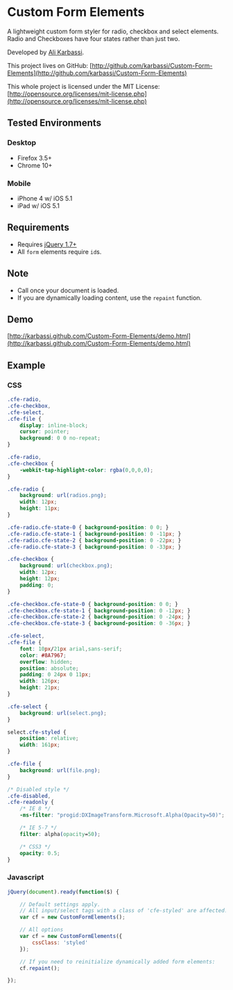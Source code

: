 # Custom Form Elements

A lightweight custom form styler for radio, checkbox and select elements. Radio and Checkboxes have four states rather than just two.

Developed by [Ali Karbassi](http://karbassi.com).

This project lives on GitHub: [http://github.com/karbassi/Custom-Form-Elements](http://github.com/karbassi/Custom-Form-Elements)

This whole project is licensed under the MIT License: [http://opensource.org/licenses/mit-license.php](http://opensource.org/licenses/mit-license.php)

## Tested Environments

### Desktop

* Firefox 3.5+
* Chrome 10+

### Mobile

* iPhone 4 w/ iOS 5.1
* iPad w/ iOS 5.1

## Requirements

* Requires [jQuery 1.7+](http://jquery.com)
* All `form` elements require `id`s.

## Note

* Call once your document is loaded.
* If you are dynamically loading content, use the `repaint` function.

## Demo

[http://karbassi.github.com/Custom-Form-Elements/demo.html](http://karbassi.github.com/Custom-Form-Elements/demo.html)

## Example

### CSS

```css
.cfe-radio,
.cfe-checkbox,
.cfe-select,
.cfe-file {
    display: inline-block;
    cursor: pointer;
    background: 0 0 no-repeat;
}

.cfe-radio,
.cfe-checkbox {
    -webkit-tap-highlight-color: rgba(0,0,0,0);
}

.cfe-radio {
    background: url(radios.png);
    width: 12px;
    height: 11px;
}

.cfe-radio.cfe-state-0 { background-position: 0 0; }
.cfe-radio.cfe-state-1 { background-position: 0 -11px; }
.cfe-radio.cfe-state-2 { background-position: 0 -22px; }
.cfe-radio.cfe-state-3 { background-position: 0 -33px; }

.cfe-checkbox {
    background: url(checkbox.png);
    width: 12px;
    height: 12px;
    padding: 0;
}

.cfe-checkbox.cfe-state-0 { background-position: 0 0; }
.cfe-checkbox.cfe-state-1 { background-position: 0 -12px; }
.cfe-checkbox.cfe-state-2 { background-position: 0 -24px; }
.cfe-checkbox.cfe-state-3 { background-position: 0 -36px; }

.cfe-select,
.cfe-file {
    font: 10px/21px arial,sans-serif;
    color: #8A7967;
    overflow: hidden;
    position: absolute;
    padding: 0 24px 0 11px;
    width: 126px;
    height: 21px;
}

.cfe-select {
    background: url(select.png);
}

select.cfe-styled {
    position: relative;
    width: 161px;
}

.cfe-file {
    background: url(file.png);
}

/* Disabled style */
.cfe-disabled,
.cfe-readonly {
    /* IE 8 */
    -ms-filter: "progid:DXImageTransform.Microsoft.Alpha(Opacity=50)";

    /* IE 5-7 */
    filter: alpha(opacity=50);

    /* CSS3 */
    opacity: 0.5;
}
```

### Javascript

```javascript
jQuery(document).ready(function($) {

    // Default settings apply.
    // All input/select tags with a class of 'cfe-styled' are affected.
    var cf = new CustomFormElements();

    // All options
    var cf = new CustomFormElements({
        cssClass: 'styled'
    });

    // If you need to reinitialize dynamically added form elements:
    cf.repaint();

});
```

